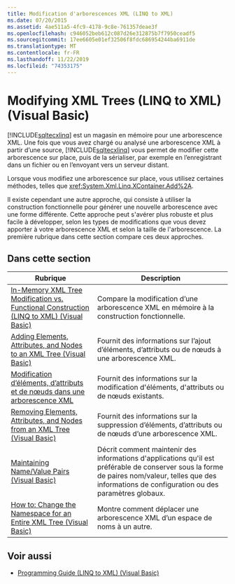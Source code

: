 ```yaml
---
title: Modification d'arborescences XML (LINQ to XML)
ms.date: 07/20/2015
ms.assetid: 4ae511a5-4fc9-4178-9c8e-761357deae3f
ms.openlocfilehash: c946052beb612c087d26e312875b7f7950ceadf5
ms.sourcegitcommit: 17ee6605e01ef32506f8fdc686954244ba6911de
ms.translationtype: MT
ms.contentlocale: fr-FR
ms.lasthandoff: 11/22/2019
ms.locfileid: "74353175"
---
```

# <a name="modifying-xml-trees-linq-to-xml-visual-basic"></a>Modifying XML Trees (LINQ to XML) (Visual Basic)
[!INCLUDE[sqltecxlinq](~/includes/sqltecxlinq-md.md)] est un magasin en mémoire pour une arborescence XML. Une fois que vous avez chargé ou analysé une arborescence XML à partir d’une source, [!INCLUDE[sqltecxlinq](~/includes/sqltecxlinq-md.md)] vous permet de modifier cette arborescence sur place, puis de la sérialiser, par exemple en l’enregistrant dans un fichier ou en l’envoyant vers un serveur distant.  
  
 Lorsque vous modifiez une arborescence sur place, vous utilisez certaines méthodes, telles que <xref:System.Xml.Linq.XContainer.Add%2A>.  
  
 Il existe cependant une autre approche, qui consiste à utiliser la construction fonctionnelle pour générer une nouvelle arborescence avec une forme différente. Cette approche peut s'avérer plus robuste et plus facile à développer, selon les types de modifications que vous devez apporter à votre arborescence XML et selon la taille de l'arborescence. La première rubrique dans cette section compare ces deux approches.  
  
## <a name="in-this-section"></a>Dans cette section  
  
|Rubrique|Description|  
|-----------|-----------------|  
|[In-Memory XML Tree Modification vs. Functional Construction (LINQ to XML) (Visual Basic)](../../../../visual-basic/programming-guide/concepts/linq/in-memory-xml-tree-modification-vs-functional-construction.md)|Compare la modification d’une arborescence XML en mémoire à la construction fonctionnelle.|  
|[Adding Elements, Attributes, and Nodes to an XML Tree (Visual Basic)](../../../../visual-basic/programming-guide/concepts/linq/adding-elements-attributes-and-nodes-to-an-xml-tree.md)|Fournit des informations sur l’ajout d’éléments, d’attributs ou de nœuds à une arborescence XML.|  
|[Modification d’éléments, d’attributs et de nœuds dans une arborescence XML](../../../../visual-basic/programming-guide/concepts/linq/modifying-elements-attributes-and-nodes-in-an-xml-tree.md)|Fournit des informations sur la modification d'éléments, d'attributs ou de nœuds existants.|  
|[Removing Elements, Attributes, and Nodes from an XML Tree (Visual Basic)](../../../../visual-basic/programming-guide/concepts/linq/removing-elements-attributes-and-nodes-from-an-xml-tree.md)|Fournit des informations sur la suppression d’éléments, d’attributs ou de nœuds d’une arborescence XML.|  
|[Maintaining Name/Value Pairs (Visual Basic)](../../../../visual-basic/programming-guide/concepts/linq/maintaining-name-value-pairs.md)|Décrit comment maintenir des informations d'applications qu'il est préférable de conserver sous la forme de paires nom/valeur, telles que des informations de configuration ou des paramètres globaux.|  
|[How to: Change the Namespace for an Entire XML Tree (Visual Basic)](../../../../visual-basic/programming-guide/concepts/linq/how-to-change-the-namespace-for-an-entire-xml-tree.md)|Montre comment déplacer une arborescence XML d’un espace de noms à un autre.|  
  
## <a name="see-also"></a>Voir aussi

- [Programming Guide (LINQ to XML) (Visual Basic)](../../../../visual-basic/programming-guide/concepts/linq/programming-guide-linq-to-xml.md)
